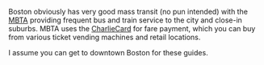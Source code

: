 Boston obviously has very good mass transit (no pun intended) with the [MBTA](MBTA) providing frequent bus and train service to the city and close-in suburbs. MBTA uses the [CharlieCard](https://www.mbta.com/fares/charliecard) for fare payment, which you can buy from various ticket vending machines and retail locations.

I assume you can get to downtown Boston for these guides.

